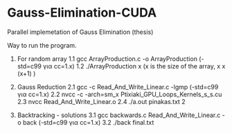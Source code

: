 # Gauss-Elimination-CUDA
Parallel implemetation of Gauss Elimination (thesis)

Way to run the program.

1. For random array
1.1 gcc ArrayProduction.c -o ArrayProduction (-std=c99 για cc=1.x)
1.2 ./ArrayProduction x (x is the size of the array, x x (x+1) )

2. Gauss Reduction
2.1 gcc -c Read_And_Write_Linear.c -lgmp (-std=c99 για cc=1.x)
2.2 nvcc -c -arch=sm_x Ptixiaki_GPU_Loops_Kernels_s_s.cu 
2.3 nvcc Read_And_Write_Linear.o
2.4 ./a.out pinakas.txt 2

3. Backtracking - solutions
3.1 gcc backwards.c Read_And_Write_Linear.c -o back (-std=c99 για cc=1.x)
3.2 ./back final.txt

